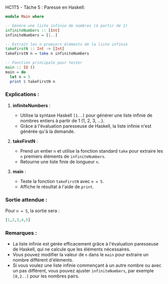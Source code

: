 HC1T5 - Tâche 5 : Paresse en Haskell:

```haskell
module Main where

-- Génère une liste infinie de nombres (à partir de 1)
infiniteNumbers :: [Int]
infiniteNumbers = [1..]

-- Extrait les n premiers éléments de la liste infinie
takeFirstN :: Int -> [Int]
takeFirstN n = take n infiniteNumbers

-- Fonction principale pour tester
main :: IO ()
main = do
  let n = 5
  print $ takeFirstN n
```

### Explications :
1. **infiniteNumbers** :
   - Utilise la syntaxe Haskell `[1..]` pour générer une liste infinie de nombres entiers à partir de 1 (1, 2, 3, ...).
   - Grâce à l'évaluation paresseuse de Haskell, la liste infinie n'est générée qu'à la demande.

2. **takeFirstN** :
   - Prend un entier `n` et utilise la fonction standard `take` pour extraire les `n` premiers éléments de `infiniteNumbers`.
   - Retourne une liste finie de longueur `n`.

3. **main** :
   - Teste la fonction `takeFirstN` avec `n = 5`.
   - Affiche le résultat à l'aide de `print`.

### Sortie attendue :
Pour `n = 5`, la sortie sera :
```haskell
[1,2,3,4,5]
```

### Remarques :
- La liste infinie est gérée efficacement grâce à l'évaluation paresseuse de Haskell, qui ne calcule que les éléments nécessaires.
- Vous pouvez modifier la valeur de `n` dans le `main` pour extraire un nombre différent d'éléments.
- Si vous voulez une liste infinie commençant à un autre nombre ou avec un pas différent, vous pouvez ajuster `infiniteNumbers`, par exemple `[0,2..]` pour les nombres pairs.

